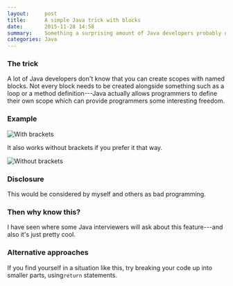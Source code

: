 ```yaml
---
layout:     post
title:      A simple Java trick with blocks
date:       2015-11-28 14:58
summary:    Something a surprising amount of Java developers probably don't know
categories: Java
---
```


### The trick
A lot of Java developers don't know that you can create scopes with named blocks. Not every block needs to be created alongside something such as a loop or a method definition---Java actually allows programmers to define their own scope which can provide programmers some interesting freedom.

### Example
![With brackets](http://i.imgur.com/DQvzs7r.png)

It also works without brackets if you prefer it that way.

![Without brackets](http://i.imgur.com/8qwGSCu.png)

### Disclosure
This would be considered by myself and others as bad programming.

### Then why know this?
I have seen where some Java interviewers will ask about this feature---and also it's just pretty cool.

### Alternative approaches
If you find yourself in a situation like this, try breaking your code up into smaller parts, using`return` statements.

